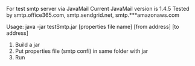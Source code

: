 For test smtp server via JavaMail
Current JavaMail version is 1.4.5
Tested by smtp.office365.com, smtp.sendgrid.net, smtp.***amazonaws.com

Usage: java -jar testSmtp.jar [properties file name] [from address] [to address] 
1. Build a jar
2. Put properties file (smtp confi) in same folder with jar
3. Run
